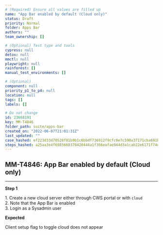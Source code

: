 ```yaml
---
# (Required) Ensure all values are filled up
name: "App Bar enabled by default (Cloud only)"
status: Draft
priority: Normal
folder: Apps Bar
authors: ""
team_ownership: []

# (Optional) Test type and tools
cypress: null
detox: null
mmctl: null
playwright: null
rainforest: []
manual_test_environments: []

# (Optional)
component: null
priority_p1_to_p4: null
location: null
tags: []
labels: []

# Do not change
id: 23668191
key: MM-T4846
folder_path: suite/apps-bar
created_on: "2022-06-07T21:01:31Z"
last_updated: ""
case_hashed: ef223d33d70528f81b9b1c6bbdf736912f9cfc0e7c590a37171cba691badeed4571c5a6375fee06dd6db8f6db1fdb6a1
steps_hashed: a25aa3e4f6985660378420444a1f366eafae944d3a1cab22e6171f74d4f5afbf1607904208220aa79a0bf0d87f1da2be
---
```


## MM-T4846: App Bar enabled by default (Cloud only)

---

**Step 1**

1\. Create a new cloud server either through CWS portal or with `cloud`\
2\. Note that the App Bar is enabled\
3\. Login as a Sysadmin user

**Expected**

Client setup flag to toggle cloud does not appear
